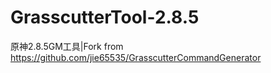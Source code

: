 # GrasscutterTool-2.8.5
原神2.8.5GM工具|Fork from https://github.com/jie65535/GrasscutterCommandGenerator
